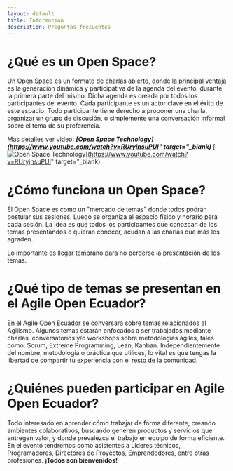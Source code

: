 ```yaml
---
layout: default
title: Información
description: Preguntas frecuentes
---
```


# ¿Qué es un Open Space?

Un Open Space es un formato de charlas abierto, donde la principal ventaja es la generación dinámica y participativa de la agenda del evento, durante la primera parte del mismo. Dicha agenda es creada por todos los participantes del evento. Cada participante es un actor clave en el éxito de este espacio. 
Todo participante tiene derecho a proponer una charla, organizar un grupo de discusión, o simplemente una conversación informal sobre el tema de su preferencia.

Mas detalles ver video: ***[Open Space Technology](https://www.youtube.com/watch?v=RUryjnsuPUI" target="_blank)***
[![Open Space Technology](https://img.youtube.com/vi/RUryjnsuPUI/0.jpg)](https://www.youtube.com/watch?v=RUryjnsuPUI" target="_blank)

# ¿Cómo funciona un Open Space?

El Open Space es como un "mercado de temas" donde todos podrán postular sus sesiones. Luego se organiza el espacio físico y horario para cada sesión. La idea es que todos los participantes que conozcan de los temas presentandos o quieran conocer, acudan a las charlas que más les agraden.

Lo importante es llegar temprano para no perderse la presentación de los temas.

# ¿Qué tipo de temas se presentan en el Agile Open Ecuador?

En el Agile Open Ecuador se conversará sobre temas relacionados al Agilismo. Algunos temas estarán enfocados a ser trabajados mediante charlas, conversatorios y/o workshops sobre metodologías ágiles, tales como: Scrum, Extreme Programming, Lean, Kanban.
Independientemente del nombre, metodología o práctica que utilices, lo vital es que tengas la libertad de compartir tu experiencia con el resto de la comunidad.

# ¿Quiénes pueden participar en Agile Open Ecuador?

Todo interesado en aprender cómo trabajar de forma diferente, creando ambientes colaborativos, buscando generen productos y servicios que entregen valor, y donde prevalezca el trabajo en equipo de forma eficiente.
En el evento tendremos como asistentes a Lideres técnicos, Programadores, Directores de Proyectos, Emprendedores, entre otras profesiones. **¡Todos son bienvenidos!**

